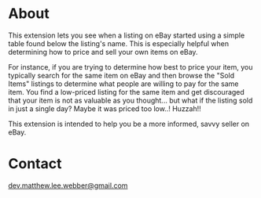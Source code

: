 # About

This extension lets you see when a listing on eBay started using a simple table found below the listing's name.  This is especially helpful when determining how to price and sell your own items on eBay.

For instance, if you are trying to determine how best to price your item, you typically search for the same item on eBay and then browse the "Sold Items" listings to determine what people are willing to pay for the same item.  You find a low-priced listing for the same item and get discouraged that your item is not as valuable as you thought... but what if the listing sold in just a single day?  Maybe it was priced too low..!  Huzzah!!

This extension is intended to help you be a more informed, savvy seller on eBay.

# Contact

dev.matthew.lee.webber@gmail.com